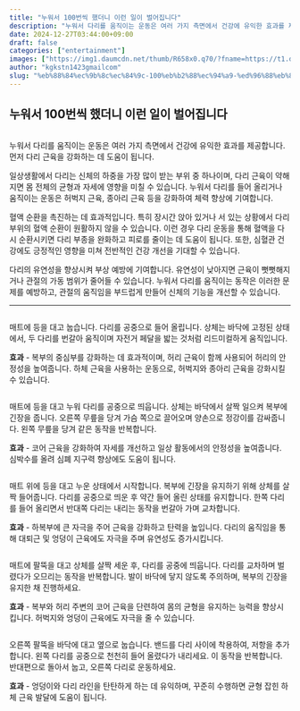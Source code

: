 ```yaml
---
title: "누워서 100번씩 했더니 이런 일이 벌어집니다"
description: "누워서 다리를 움직이는 운동은 여러 가지 측면에서 건강에 유익한 효과를 제공합니다. 먼저 다리 근육을 강화하는 데 도움이 됩니다."
date: 2024-12-27T03:44:00+09:00
draft: false
categories: ["entertainment"]
images: ["https://img1.daumcdn.net/thumb/R658x0.q70/?fname=https://t1.daumcdn.net/news/202412/07/tenbody/20241207173002573hwyf.jpg", "https://t1.daumcdn.net/news/202412/07/tenbody/20241207173002875rgwa.gif", "https://t1.daumcdn.net/news/202412/07/tenbody/20241207173003317zmxc.gif", "https://t1.daumcdn.net/news/202412/07/tenbody/20241207173003633wxii.gif", "https://t1.daumcdn.net/news/202412/07/tenbody/20241207173003889luhx.gif"]
author: "kgkstn1423gmailcom"
slug: "%eb%88%84%ec%9b%8c%ec%84%9c-100%eb%b2%88%ec%94%a9-%ed%96%88%eb%8d%94%eb%8b%88-%ec%9d%b4%eb%9f%b0-%ec%9d%bc%ec%9d%b4-%eb%b2%8c%ec%96%b4%ec%a7%91%eb%8b%88%eb%8b%a4"
---
```


<h2 >누워서 100번씩 했더니 이런 일이 벌어집니다</h2> <figure ><img src="https://img1.daumcdn.net/thumb/R658x0.q70/?fname=https://t1.daumcdn.net/news/202412/07/tenbody/20241207173002573hwyf.jpg" alt=""/></figure> <p>누워서 다리를 움직이는 운동은 여러 가지 측면에서 건강에 유익한 효과를 제공합니다. 먼저 다리 근육을 강화하는 데 도움이 됩니다.</p> <p>일상생활에서 다리는 신체의 하중을 가장 많이 받는 부위 중 하나이며, 다리 근육이 약해지면 몸 전체의 균형과 자세에 영향을 미칠 수 있습니다. 누워서 다리를 들어 올리거나 움직이는 운동은 허벅지 근육, 종아리 근육 등을 강화하여 체력 향상에 기여합니다.</p> <p>혈액 순환을 촉진하는 데 효과적입니다. 특히 장시간 앉아 있거나 서 있는 상황에서 다리 부위의 혈액 순환이 원활하지 않을 수 있습니다. 이런 경우 다리 운동을 통해 혈액을 다시 순환시키면 다리 부종을 완화하고 피로를 줄이는 데 도움이 됩니다. 또한, 심혈관 건강에도 긍정적인 영향을 미쳐 전반적인 건강 개선을 기대할 수 있습니다.</p> <p>다리의 유연성을 향상시켜 부상 예방에 기여합니다. 유연성이 낮아지면 근육이 뻣뻣해지거나 관절의 가동 범위가 줄어들 수 있습니다. 누워서 다리를 움직이는 동작은 이러한 문제를 예방하고, 관절의 움직임을 부드럽게 만들어 신체의 기능을 개선할 수 있습니다.</p> <hr /> <figure ><img src="https://t1.daumcdn.net/news/202412/07/tenbody/20241207173002875rgwa.gif" alt=""/></figure> <p>매트에 등을 대고 눕습니다. 다리를 공중으로 들어 올립니다. 상체는 바닥에 고정된 상태에서, 두 다리를 번갈아 움직이며 자전거 페달을 밟는 것처럼 리드미컬하게 움직입니다.</p> <p><strong>효과</strong> - 복부의 중심부를 강화하는 데 효과적이며, 허리 근육이 함께 사용되어 허리의 안정성을 높여줍니다. 하체 근육을 사용하는 운동으로, 허벅지와 종아리 근육을 강화시킬 수 있습니다.</p> <figure ><img src="https://t1.daumcdn.net/news/202412/07/tenbody/20241207173003317zmxc.gif" alt=""/></figure> <p>매트에 등을 대고 누워 다리를 공중으로 띄웁니다. 상체는 바닥에서 살짝 일으켜 복부에 긴장을 줍니다. 오른쪽 무릎을 당겨 가슴 쪽으로 끌어오며 양손으로 정강이를 감싸줍니다. 왼쪽 무릎을 당겨 같은 동작을 반복합니다.</p> <p><strong>효과</strong> - 코어 근육을 강화하여 자세를 개선하고 일상 활동에서의 안정성을 높여줍니다. 심박수를 올려 심폐 지구력 향상에도 도움이 됩니다.</p> <figure ><img src="https://t1.daumcdn.net/news/202412/07/tenbody/20241207173003633wxii.gif" alt=""/></figure> <p>매트 위에 등을 대고 누운 상태에서 시작합니다. 복부에 긴장을 유지하기 위해 상체를 살짝 들어줍니다. 다리를 공중으로 띄운 후 약간 들어 올린 상태를 유지합니다. 한쪽 다리를 들어 올리면서 반대쪽 다리는 내리는 동작을 번갈아 가며 교차합니다.</p> <p><strong>효과</strong> - 하복부에 큰 자극을 주어 근육을 강화하고 탄력을 높입니다. 다리의 움직임을 통해 대퇴근 및 엉덩이 근육에도 자극을 주며 유연성도 증가시킵니다.</p> <figure ><img src="https://t1.daumcdn.net/news/202412/07/tenbody/20241207173003889luhx.gif" alt=""/></figure> <p>매트에 팔뚝을 대고 상체를 살짝 세운 후, 다리를 공중에 띄웁니다. 다리를 교차하며 벌렸다가 오므리는 동작을 반복합니다. 발이 바닥에 닿지 않도록 주의하며, 복부의 긴장을 유지한 채 진행하세요.</p> <p><strong>효과</strong> - 복부와 허리 주변의 코어 근육을 단련하여 몸의 균형을 유지하는 능력을 향상시킵니다. 허벅지와 엉덩이 근육에도 자극을 줄 수 있습니다.</p> <figure ><img src="https://t1.daumcdn.net/news/202412/07/tenbody/20241207173004139nyno.gif" alt=""/></figure> <p>오른쪽 팔뚝을 바닥에 대고 옆으로 눕습니다. 밴드를 다리 사이에 착용하여, 저항을 추가합니다. 왼쪽 다리를 공중으로 천천히 들어 올렸다가 내리세요. 이 동작을 반복합니다. 반대편으로 돌아서 눕고, 오른쪽 다리로 운동하세요.</p> <p><strong>효과</strong> - 엉덩이와 다리 라인을 탄탄하게 하는 데 유익하며, 꾸준히 수행하면 균형 잡힌 하체 근육 발달에 도움이 됩니다.</p>